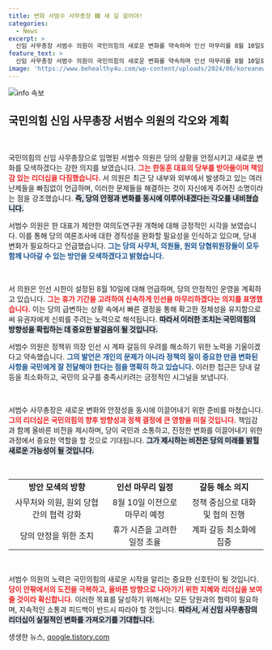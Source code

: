 ```yaml
---
title: 변화 서범수 사무총장 韓 새 길 걸어야!
categories:
  - News
excerpt: >
  신임 사무총장 서범수 의원이 국민의힘의 새로운 변화를 약속하며 인선 마무리를 8월 10일로 목표 설정! 계파 갈등 없이 당의 안정과 혁신을 이끌 계획을 밝혔다. 클릭해서 자세한 내용을 확인하세요!
feature_text: >
  신임 사무총장 서범수 의원이 국민의힘의 새로운 변화를 약속하며 인선 마무리를 8월 10일로 목표 설정! 계파 갈등 없이 당의 안정과 혁신을 이끌 계획을 밝혔다. 클릭해서 자세한 내용을 확인하세요!
image: 'https://www.behealthy4u.com/wp-content/uploads/2024/06/koreanews.jpg'
---
```


<p><img src="https://www.behealthy4u.com/wp-content/uploads/2024/06/koreanews.jpg" alt="info 속보" /></p>

<h2 data-ke-size="size26">국민의힘 신임 사무총장 서범수 의원의 각오와 계획</h2>

<p data-ke-size="size16">&nbsp;</p>

<p>국민의힘의 신임 사무총장으로 임명된 서범수 의원은 당의 상황을 안정시키고 새로운 변화를 모색하겠다는 강한 의지를 보였습니다. <b><span style="color: #ee2323;">그는 한동훈 대표의 당부를 받아들이며 책임감 있는 리더십을 다짐했습니다.</span></b> 서 의원은 최근 당 내부와 외부에서 발생하고 있는 여러 난제들을 빠짐없이 언급하며, 이러한 문제들을 해결하는 것이 자신에게 주어진 소명이라는 점을 강조했습니다. <b><span style="background-color: #21538527;">즉, 당의 안정과 변화를 동시에 이루어내겠다는 각오를 내비쳤습니다.</span></b></p>

<p>서범수 의원은 한 대표가 제안한 여의도연구원 개혁에 대해 긍정적인 시각을 보였습니다. 이를 통해 당의 여론조사에 대한 경직성을 완화할 필요성을 인식하고 있으며, 당내 변화가 필요하다고 언급했습니다. <b><span style="color: #1a5490;">그는 당의 사무처, 의원들, 원외 당협위원장들이 모두 함께 나아갈 수 있는 방안을 모색하겠다고 밝혔습니다.</span></b></p>

<p data-ke-size="size16">&nbsp;</p>

<p>서 의원은 인선 시한이 설정된 8월 10일에 대해 언급하며, 당의 안정적인 운영을 계획하고 있습니다. <b><span style="color: #ee2323;">그는 휴가 기간을 고려하여 신속하게 인선을 마무리하겠다는 의지를 표명했습니다.</span></b> 이는 당의 급변하는 상황 속에서 빠른 결정을 통해 확고한 정체성을 유지함으로써 유권자에게 신뢰를 주려는 노력으로 해석됩니다. <b><span style="background-color: #21538527;">따라서 이러한 조치는 국민의힘의 방향성을 확립하는 데 중요한 발걸음이 될 것입니다.</span></b></p>

<p>서범수 의원은 정책위 의장 인선 시 계파 갈등의 우려를 해소하기 위한 노력을 기울이겠다고 약속했습니다. <b><span style="color: #1a5490;">그의 발언은 개인의 문제가 아니라 정책의 질이 중요한 만큼 변화된 사항을 국민에게 잘 전달해야 한다는 점을 명확히 하고 있습니다.</span></b> 이러한 접근은 당내 갈등을 최소화하고, 국민의 요구를 충족시키려는 긍정적인 시그널을 보냅니다. </p>

<p data-ke-size="size16">&nbsp;</p>

<p>서범수 사무총장은 새로운 변화와 안정성을 동시에 이끌어내기 위한 준비를 마쳤습니다. <b><span style="color: #ee2323;">그의 리더십은 국민의힘의 향후 방향성과 정책 결정에 큰 영향을 미칠 것입니다.</span></b> 책임감과 함께 올바른 비전을 제시하며, 당이 국민과 소통하고, 진정한 변화를 이끌어내기 위한 과정에서 중요한 역할을 할 것으로 기대됩니다. <b><span style="background-color: #21538527;">그가 제시하는 비전은 당의 미래를 밝힐 새로운 가능성이 될 것입니다.</span></b></p>

<p data-ke-size="size16">&nbsp;</p>

<table style="width: 100%; border-collapse: collapse;">
<tr>
<td style="text-align: center; height: 17px;"><b>방안 모색의 방향</b></td>
<td style="text-align: center; height: 17px;"><b>인선 마무리 일정</b></td>
<td style="text-align: center; height: 17px;"><b>갈등 해소 의지</b></td>
</tr>
<tr>
<td style="text-align: center; height: 25px;">사무처와 의원, 원외 당협 간의 협력 강화</td>
<td style="text-align: center; height: 25px;">8월 10일 이전으로 마무리 예정</td>
<td style="text-align: center; height: 25px;">정책 중심으로 대화 및 협의 진행</td>
</tr>
<tr>
<td style="text-align: center; height: 25px;">당의 안정을 위한 조치</td>
<td style="text-align: center; height: 25px;">휴가 시즌을 고려한 일정 조율</td>
<td style="text-align: center; height: 25px;">계파 갈등 최소화에 집중</td>
</tr>
</table>

<p data-ke-size="size16">&nbsp;</p>

<p>서범수 의원의 노력은 국민의힘의 새로운 시작을 알리는 중요한 신호탄이 될 것입니다. <b><span style="color: #ee2323;">당이 안팎에서의 도전을 극복하고, 올바른 방향으로 나아가기 위한 지혜와 리더십을 보여줄 것이라 확신합니다.</span></b> 이러한 목표를 달성하기 위해서는 모든 당원과의 협력이 필요하며, 지속적인 소통과 피드백이 반드시 따라야 할 것입니다. <b><span style="background-color: #21538527;">따라서, 서 신임 사무총장의 리더십이 실질적인 변화를 가져오기를 기대합니다.</span></b></p>
생생한 뉴스, <a href="https://qoogle.tistory.com" rel="dofollow">qoogle.tistory.com</a>



